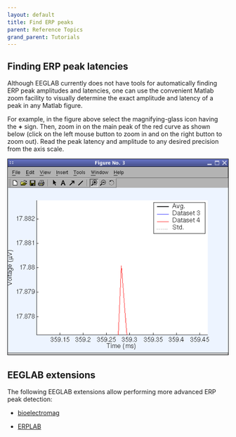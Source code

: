 ```yaml
---
layout: default
title: Find ERP peaks
parent: Reference Topics
grand_parent: Tutorials
---
```

Finding ERP peak latencies
--------------------------------

Although EEGLAB currently does not have tools for automatically finding
ERP peak amplitudes and latencies, one can use the convenient Matlab
zoom facility to visually determine the exact amplitude and latency of a
peak in any Matlab figure.

For example, in the figure above select the magnifying-glass icon having the **+** sign. Then, zoom in on the main peak of the red curve as shown below (click on the left mouse button to zoom in and on the right button to zoom out). Read the peak latency and amplitude to any desired precision from the axis scale.

![475px](/assets/images/Pop_comperp5.gif)

EEGLAB extensions
---------------
The following EEGLAB extensions allow performing more advanced ERP peak detection:

- [bioelectromag](sccn.ucsd.edu/eeglab/plugins/eeg_toolbox1.01.zip) 

- [ERPLAB](https://github.com/lucklab/erplab/releases)